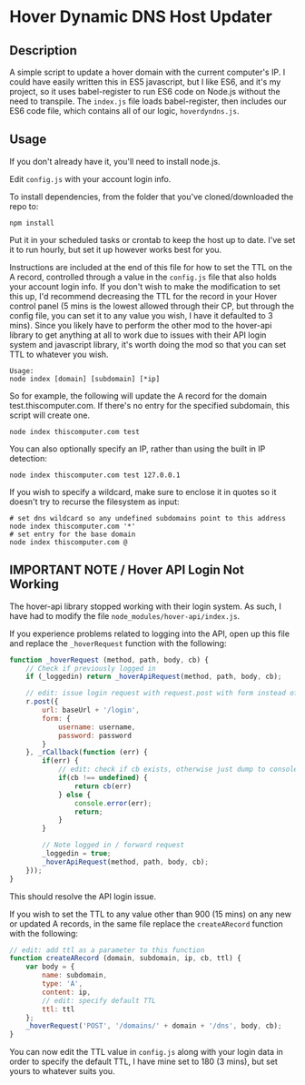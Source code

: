 # Hover Dynamic DNS Host Updater

## Description

A simple script to update a hover domain with the current computer's IP. I could have easily written this in ES5 javascript, but I like ES6, and it's my project, so it uses babel-register to run ES6 code on Node.js without the need to transpile. The ```index.js``` file loads babel-register, then includes our ES6 code file, which contains all of our logic, ```hoverdyndns.js```.

## Usage

If you don't already have it, you'll need to install node.js.

Edit ```config.js``` with your account login info.

To install dependencies, from the folder that you've cloned/downloaded the repo to:

```
npm install
```

Put it in your scheduled tasks or crontab to keep the host up to date. I've set it to run hourly, but set it up however works best for you.

Instructions are included at the end of this file for how to set the TTL on the A record, controlled through a value in the ```config.js``` file that also holds your account login info. If you don't wish to make the modification to set this up, I'd recommend decreasing the TTL for the record in your Hover control panel (5 mins is the lowest allowed through their CP, but through the config file, you can set it to any value you wish, I have it defaulted to 3 mins). Since you likely have to perform the other mod to the hover-api library to get anything at all to work due to issues with their API login system and javascript library, it's worth doing the mod so that you can set TTL to whatever you wish.

```
Usage:
node index [domain] [subdomain] [*ip]
```

So for example, the following will update the A record for the domain test.thiscomputer.com. If there's no entry for the specified subdomain, this script will create one.

```
node index thiscomputer.com test
```

You can also optionally specify an IP, rather than using the built in IP detection:

```
node index thiscomputer.com test 127.0.0.1
```

If you wish to specify a wildcard, make sure to enclose it in quotes so it doesn't try to recurse the filesystem as input:

```
# set dns wildcard so any undefined subdomains point to this address
node index thiscomputer.com '*'
# set entry for the base domain
node index thiscomputer.com @
```

## IMPORTANT NOTE / Hover API Login Not Working
The hover-api library stopped working with their login system. As such, I have had to modify the file ```node_modules/hover-api/index.js```.

If you experience problems related to logging into the API, open up this file and replace the ```_hoverRequest``` function with the following:

```js
function _hoverRequest (method, path, body, cb) {
    // Check if previously logged in
    if (_loggedin) return _hoverApiRequest(method, path, body, cb);

    // edit: issue login request with request.post with form instead of just request with json
    r.post({
        url: baseUrl + '/login',
        form: {
            username: username,
            password: password
        }
    }, _rCallback(function (err) {
        if(err) {
            // edit: check if cb exists, otherwise just dump to console
            if(cb !== undefined) {
                return cb(err)
            } else {
                console.error(err);
                return;
            }
        }

        // Note logged in / forward request
        _loggedin = true;
        _hoverApiRequest(method, path, body, cb);
    }));
}
```

This should resolve the API login issue.

If you wish to set the TTL to any value other than 900 (15 mins) on any new or updated A records, in the same file replace the ```createARecord``` function with the following:

```js
// edit: add ttl as a parameter to this function
function createARecord (domain, subdomain, ip, cb, ttl) {
    var body = {
        name: subdomain,
        type: 'A',
        content: ip,
        // edit: specify default TTL
        ttl: ttl
    };
    _hoverRequest('POST', '/domains/' + domain + '/dns', body, cb);
}
```

You can now edit the TTL value in ```config.js``` along with your login data in order to specify the default TTL, I have mine set to 180 (3 mins), but set yours to whatever suits you.
